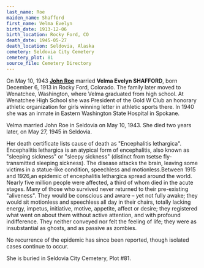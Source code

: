 ```yaml
---
last_name: Roe
maiden_name: Shafford
first_name: Velma Evelyn
birth_date: 1913-12-06
birth_location: Rocky Ford, CO
death_date: 1945-05-27
death_location: Seldovia, Alaska
cemetery: Seldovia City Cemetery
cemetery_plot: 81
source_file: Cemetery Directory
---
```


On May 10, 1943 [**John Roe**](./Roe_John.md) married **Velma Evelyn SHAFFORD**, born
December 6, 1913 in Rocky Ford, Colorado. The family later moved to Wenatchee, Washington, where Velma graduated from high school.  At Wenatchee High School she was President of the Gold W Club an honorary athletic organization for girls winning letter in athletic sports there. In 1940 she was an inmate in Eastern Washington State Hospital in Spokane.

Velma married John Roe in Seldovia on May 10, 1943. She died two years later, on May 27, 1945 in Seldovia. 

Her death certificate lists cause of death as "Encephalitis lethargica".  Encephalitis lethargica is an atypical form of encephalitis, also known as "sleeping sickness" or "sleepy sickness" (distinct from tsetse fly-transmitted sleeping sickness).  The disease attacks the brain, leaving some victims in a statue-like condition, speechless and motionless.Between 1915 and 1926,an epidemic of encephalitis lethargica spread around the world. Nearly five million people were affected, a third of whom died in the acute stages. Many of those who survived never returned to their pre-existing "aliveness".
They would be conscious and aware – yet not fully awake; they would sit motionless and speechless all day in their chairs, totally lacking energy, impetus, initiative, motive, appetite, affect or desire; they registered what went on about them without active attention, and with profound indifference. They neither conveyed nor felt the feeling of life; they were as insubstantial as ghosts, and as passive as zombies.

No recurrence of the epidemic has since been reported, though isolated cases continue to occur.

She is buried in Seldovia City Cemetery, Plot #81.

